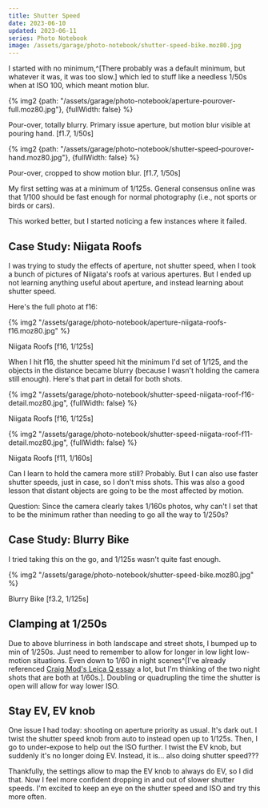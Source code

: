 ```yaml
---
title: Shutter Speed
date: 2023-06-10
updated: 2023-06-11
series: Photo Notebook
image: /assets/garage/photo-notebook/shutter-speed-bike.moz80.jpg
---
```


I started with no minimum,^[There probably was a default minimum, but whatever it was, it was too slow.] which led to stuff like a needless 1/50s when at ISO 100, which meant motion blur.

{% img2 {path: "/assets/garage/photo-notebook/aperture-pourover-full.moz80.jpg"}, {fullWidth: false} %}

<p class="figcaption">Pour-over, totally blurry. Primary issue aperture, but motion blur visible at pouring hand. [f1.7, 1/50s]</p>

{% img2 {path: "/assets/garage/photo-notebook/shutter-speed-pourover-hand.moz80.jpg"}, {fullWidth: false} %}

<p class="figcaption">Pour-over, cropped to show motion blur. [f1.7, 1/50s]</p>

My first setting was at a minimum of 1/125s. General consensus online was that 1/100 should be fast enough for normal photography (i.e., not sports or birds or cars).

This worked better, but I started noticing a few instances where it failed.

## Case Study: Niigata Roofs

I was trying to study the effects of aperture, not shutter speed, when I took a bunch of pictures of Niigata's roofs at various apertures. But I ended up not learning anything useful about aperture, and instead learning about shutter speed.

Here's the full photo at f16:

{% img2 "/assets/garage/photo-notebook/aperture-niigata-roofs-f16.moz80.jpg" %}

<p class="figcaption">Niigata Roofs [f16, 1/125s]</p>

When I hit f16, the shutter speed hit the minimum I'd set of 1/125, and the objects in the distance became blurry (because I wasn't holding the camera still enough). Here's that part in detail for both shots.

{% img2 "/assets/garage/photo-notebook/shutter-speed-niigata-roof-f16-detail.moz80.jpg", {fullWidth: false} %}

<p class="figcaption">Niigata Roofs [f16, 1/125s]</p>

{% img2 "/assets/garage/photo-notebook/shutter-speed-niigata-roof-f11-detail.moz80.jpg", {fullWidth: false} %}

<p class="figcaption">Niigata Roofs [f11, 1/160s]</p>

Can I learn to hold the camera more still? Probably. But I can also use faster shutter speeds, just in case, so I don't miss shots. This was also a good lesson that distant objects are going to be the most affected by motion.

Question: Since the camera clearly takes 1/160s photos, why can't I set that to be the minimum rather than needing to go all the way to 1/250s?

## Case Study: Blurry Bike

I tried taking this on the go, and 1/125s wasn't quite fast enough.

{% img2 "/assets/garage/photo-notebook/shutter-speed-bike.moz80.jpg" %}

<p class="figcaption">Blurry Bike [f3.2, 1/125s]</p>

## Clamping at 1/250s

Due to above blurriness in both landscape and street shots, I bumped up to min of 1/250s. Just need to remember to allow for longer in low light low-motion situations. Even down to 1/60 in night scenes^[I've already referenced [Craig Mod's Leica Q essay](https://craigmod.com/essays/leica_q/) a lot, but I'm thinking of the two night shots that are both at 1/60s.]. Doubling or quadrupling the time the shutter is open will allow for way lower ISO.

## Stay EV, EV knob

One issue I had today: shooting on aperture priority as usual. It's dark out. I twist the shutter speed knob from auto to instead open up to 1/125s. Then, I go to under-expose to help out the ISO further. I twist the EV knob, but suddenly it's no longer doing EV. Instead, it is... also doing shutter speed???

Thankfully, the settings allow to map the EV knob to always do EV, so I did that. Now I feel more confident dropping in and out of slower shutter speeds. I'm excited to keep an eye on the shutter speed and ISO and try this more often.
